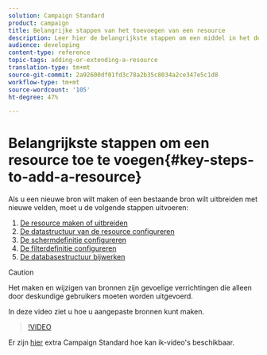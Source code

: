 ```yaml
---
solution: Campaign Standard
product: campaign
title: Belangrijke stappen van het toevoegen van een resource
description: Leer hier de belangrijkste stappen om een middel in het de gegevensmodel van Adobe Campaign toe te voegen.
audience: developing
content-type: reference
topic-tags: adding-or-extending-a-resource
translation-type: tm+mt
source-git-commit: 2a92600df01fd3c78a2b35c8034a2ce347e5c1d8
workflow-type: tm+mt
source-wordcount: '105'
ht-degree: 47%

---
```



# Belangrijkste stappen om een resource toe te voegen{#key-steps-to-add-a-resource}

Als u een nieuwe bron wilt maken of een bestaande bron wilt uitbreiden met nieuwe velden, moet u de volgende stappen uitvoeren:

1. [De resource maken of uitbreiden](../../developing/using/creating-or-extending-the-resource.md)
1. [De datastructuur van de resource configureren](../../developing/using/configuring-the-resource-s-data-structure.md)
1. [De schermdefinitie configureren](../../developing/using/configuring-the-screen-definition.md)
1. [De filterdefinitie configureren](../../developing/using/configuring-filter-definition.md)
1. [De databasestructuur bijwerken](../../developing/using/updating-the-database-structure.md)

>[!CAUTION]
>
>Het maken en wijzigen van bronnen zijn gevoelige verrichtingen die alleen door deskundige gebruikers moeten worden uitgevoerd.

In deze video ziet u hoe u aangepaste bronnen kunt maken.

>[!VIDEO](https://video.tv.adobe.com/v/27715?quality=9&captions=eng)

Er zijn [hier](https://experienceleague.adobe.com/docs/campaign-standard-learn/tutorials/overview.html?lang=nl) extra Campaign Standard hoe kan ik-video&#39;s beschikbaar.

